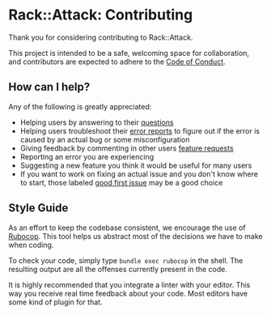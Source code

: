 # Rack::Attack: Contributing

Thank you for considering contributing to Rack::Attack.

This project is intended to be a safe, welcoming space for collaboration, and contributors are expected to adhere to the [Code of Conduct](CODE_OF_CONDUCT.md).

## How can I help?

Any of the following is greatly appreciated:

* Helping users by answering to their [questions](https://github.com/kickstarter/rack-attack/issues?q=is%3Aopen+is%3Aissue+label%3A%22type%3A+question%22)
* Helping users troubleshoot their [error reports](https://github.com/kickstarter/rack-attack/issues?q=is%3Aissue+is%3Aopen+label%3A%22type%3A+error+report%22) to figure out if the error is caused by an actual bug or some misconfiguration
* Giving feedback by commenting in other users [feature requests](https://github.com/kickstarter/rack-attack/issues?q=is%3Aissue+is%3Aopen+label%3A%22type%3A+feature+request%22)
* Reporting an error you are experiencing
* Suggesting a new feature you think it would be useful for many users
* If you want to work on fixing an actual issue and you don't know where to start, those labeled [good first issue](https://github.com/kickstarter/rack-attack/issues?q=is%3Aissue+is%3Aopen+label%3A%22good+first+issue%22) may be a good choice

## Style Guide

As an effort to keep the codebase consistent, we encourage the use of [Rubocop](https://github.com/bbatsov/rubocop).
This tool helps us abstract most of the decisions we have to make when coding.

To check your code, simply type `bundle exec rubocop` in the shell. The resulting output are all the offenses currently present in the code.

It is highly recommended that you integrate a linter with your editor.
This way you receive real time feedback about your code. Most editors have some kind of plugin for that.
